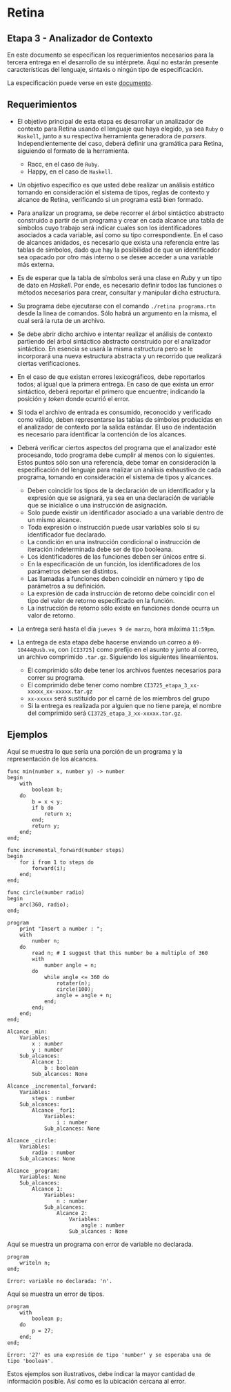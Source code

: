 # Retina

## Etapa 3 - Analizador de Contexto

En este documento se especifican los requerimientos necesarios para la tercera entrega en el desarrollo de su intérprete. Aquí no estarán presente características del lenguaje, sintaxis o ningún tipo de especificación.

La especificación puede verse en este [documento].

## Requerimientos

- El objetivo principal de esta etapa es desarrollar un analizador de contexto para Retina usando el lenguaje que haya elegido, ya sea `Ruby` o `Haskell`, junto a su respectiva herramienta generadora de *parsers*. Independientemente del caso, deberá definir una gramática para Retina, siguiendo el formato de la herramienta.
    - Racc, en el caso de `Ruby`.
    - Happy, en el caso de `Haskell`.
- Un objetivo específico es que usted debe realizar un análisis estático tomando en consideración el sistema de tipos, reglas de contexto y alcance de Retina, verificando si un programa está bien formado.
- Para analizar un programa, se debe recorrer el árbol sintáctico abstracto construido a partir de un programa y crear en cada alcance una tabla de símbolos cuyo trabajo será indicar cuales son los identificadores asociados a cada variable, así como su tipo correspondiente. En el caso de alcances anidados, es necesario que exista una referencia entre las tablas de símbolos, dado que hay la posibilidad de que un identificador sea opacado por otro más interno o se desee acceder a una variable más externa.
- Es de esperar que la tabla de símbolos será una clase en *Ruby* y un tipo de dato en *Haskell*. Por ende, es necesario definir todos las funciones o métodos necesarios para crear, consultar y manipular dicha estructura.
- Su programa debe ejecutarse con el comando `./retina programa.rtn` desde la linea de comandos. Sólo habrá un argumento en la misma, el cual será la ruta de un archivo.
- Se debe abrir dicho archivo e intentar realizar el análisis de contexto partiendo del árbol sintáctico abstracto construido por el analizador sintáctico. En esencia se usará la misma estructura pero se le incorporará una nueva estructura abstracta y un recorrido que realizará ciertas verificaciones.
- En el caso de que existan errores lexicográficos, debe reportarlos todos; al igual que la primera entrega. En caso de que exista un error sintáctico, deberá reportar el primero que encuentre; indicando la posición y *token* donde ocurrió el error.
- Si toda el archivo de entrada es consumido, reconocido y verificado como válido, deben representarse las tablas de símbolos producidas en el analizador de contexto por la salida estándar. El uso de indentación es necesario para identificar la contención de los alcances.

- Deberá verificar ciertos aspectos del programa que el analizador esté procesando, todo programa debe cumplir al menos con lo siguientes. Estos puntos sólo son una referencia, debe tomar en consideración la especificación del lenguaje para realizar un análisis exhaustivo de cada programa, tomando en consideración el sistema de tipos y alcances.
    - Deben coincidir los tipos de la declaración de un identificador y la expresión que se asignará, ya sea en una declaración de variable que se inicialice o una instrucción de asignación.
    - Solo puede existir un identificador asociado a una variable dentro de un mismo alcance.
    - Toda expresión o instrucción puede usar variables solo si su identificador fue declarado.
    - La condición en una instrucción condicional o instrucción de iteración indeterminada debe ser de tipo booleana.
    - Los identificadores de las funciones deben ser únicos entre si.
    - En la especificación de un función, los identificadores de los parámetros deben ser distintos.
    - Las llamadas a funciones deben coincidir en número y tipo de parámetros a su definición.
    - La expresión de cada instrucción de retorno debe coincidir con el tipo del valor de retorno especificado en la función.
    - La instrucción de retorno sólo existe en funciones donde ocurra un valor de retorno.


- La entrega será hasta el día `jueves 9 de marzo`, hora máxima `11:59pm`.
- La entrega de esta etapa debe hacerse enviando un correo a `09-10444@usb.ve`, con `[CI3725]` como prefijo en el asunto y junto al correo, un archivo comprimido `.tar.gz`. Siguiendo los siguientes lineamientos.
    - El comprimido sólo debe tener los archivos fuentes necesarios para correr su programa.
    - El comprimido debe tener como nombre `CI3725_etapa_3_xx-xxxxx_xx-xxxxx.tar.gz`
    - `xx-xxxxx` será sustituido por el carné de los miembros del grupo
    - Si la entrega es realizada por alguien que no tiene pareja, el nombre del comprimido será `CI3725_etapa_3_xx-xxxxx.tar.gz`.

## Ejemplos

Aquí se muestra lo que sería una porción de un programa y la representación de los alcances.

```
func min(number x, number y) -> number
begin
    with
        boolean b;
    do
        b = x < y;
        if b do
            return x;
        end;
        return y;
    end;
end;

func incremental_forward(number steps)
begin
    for i from 1 to steps do
        forward(i);
    end;
end;

func circle(number radio)
begin
    arc(360, radio);
end;

program
    print "Insert a number : ";
    with
        number n;
    do
        read n; # I suggest that this number be a multiple of 360
        with
            number angle = n;
        do
            while angle <= 360 do
                rotater(n);
                circle(100);
                angle = angle + n;
            end;
        end;
    end;
end;
```


```
Alcance _min:
    Variables:
        x : number
        y : number
    Sub_alcances:
        Alcance 1:
            b : boolean
        Sub_alcances: None

Alcance _incremental_forward:
    Variables:
        steps : number
    Sub_alcances:
        Alcance _for1:
            Variables:
                i : number
            Sub_alcances: None

Alcance _circle:
    Variables:
        radio : number
    Sub_alcances: None

Alcance _program:
    Variables: None
    Sub_alcances:
        Alcance 1:
            Variables:
                n : number
            Sub_alcances:
                Alcance 2:
                    Variables:
                        angle : number
                    Sub_alcances : None

```

Aquí se muestra un programa con error de variable no declarada.

```
program
    writeln n; 
end;
```

```
Error: variable no declarada: 'n'.
```

Aquí se muestra un error de tipos.

```
program
    with
        boolean p;
    do
        p = 27;
    end; 
end;
```

```
Error: '27' es una expresión de tipo 'number' y se esperaba una de tipo 'boolean'.
```

Estos ejemplos son ilustrativos, debe indicar la mayor cantidad de información posible. Así como es la ubicación cercana al error.

[documento]: <https://github.com/dvdalilue/retina/blob/master/lenguaje/especificacion.md>